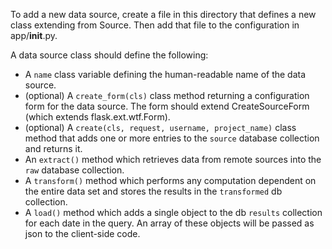 To add a new data source, create a file in this directory that defines a new
class extending from Source.  Then add that file to the configuration in
app/__init__.py.

A data source class should define the following:
* A `name` class variable defining the human-readable name of the data source.
* (optional) A `create_form(cls)` class method returning a configuration form
for the data source.  The form should extend CreateSourceForm (which extends
flask.ext.wtf.Form).
* (optional) A `create(cls, request, username, project_name)` class method that
adds one or more entries to the `source` database collection and returns it.
* An `extract()` method which retrieves data from remote sources into the `raw`
database collection.
* A `transform()` method which performs any computation dependent on the entire
data set and stores the results in the `transformed` db collection.
* A `load()` method which adds a single object to the db `results` collection
for each date in the query.  An array of these objects will be passed as json
to the client-side code.
